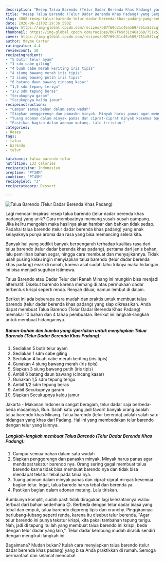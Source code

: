 ```yaml
---
description: "Resep Talua Barendo (Telur Dadar Berenda Khas Padang) yang Sempurna"
title: "Resep Talua Barendo (Telur Dadar Berenda Khas Padang) yang Sempurna"
slug: 4068-resep-talua-barendo-telur-dadar-berenda-khas-padang-yang-sempurna
date: 2020-06-21T02:29:36.593Z
image: https://img-global.cpcdn.com/recipes/b07f69d31c46a569/751x532cq70/talua-barendo-telur-dadar-berenda-khas-padang-foto-resep-utama.jpg
thumbnail: https://img-global.cpcdn.com/recipes/b07f69d31c46a569/751x532cq70/talua-barendo-telur-dadar-berenda-khas-padang-foto-resep-utama.jpg
cover: https://img-global.cpcdn.com/recipes/b07f69d31c46a569/751x532cq70/talua-barendo-telur-dadar-berenda-khas-padang-foto-resep-utama.jpg
author: Mayme Carter
ratingvalue: 4.4
reviewcount: 10
recipeingredient:
- "5 butir telur ayam"
- "1 sdm cabe giling"
- "4 buah cabe merah keriting iris tipis"
- "4 siung bawang merah iris tipis"
- "3 siung bawang putih iris tipis"
- "6 batang daun bawang cincang kasar"
- "1,5 sdm tepung terigu"
- "1/2 sdm tepung beras"
- "Secukupnya garam"
- "Secukupnya kaldu jamur"
recipeinstructions:
- "Campur semua bahan dalam satu wadah"
- "Siapkan penggorengn dan panaskn minyak. Minyak harus panas agar mendapat tekstur barendo nya. Orang sering gagal membuat talua barendo karna tidak bisa membuat barendo nya dan tidak bisa mendapat tekstur tebal pada talua nya."
- "Tuang adonan dalam minyak panas dan ciprat-ciprat minyak kesemua bagian telur. Ingat, talua baredo harus tebal dan berenda ya."
- "Pastikan bagian dalam adonan matang. Lalu tiriskan."
categories:
- Resep
tags:
- talua
- barendo
- telur

katakunci: talua barendo telur 
nutrition: 133 calories
recipecuisine: Indonesian
preptime: "PT38M"
cooktime: "PT45M"
recipeyield: "3"
recipecategory: Dessert

---
```



![Talua Barendo (Telur Dadar Berenda Khas Padang)](https://img-global.cpcdn.com/recipes/b07f69d31c46a569/751x532cq70/talua-barendo-telur-dadar-berenda-khas-padang-foto-resep-utama.jpg)

Lagi mencari inspirasi resep talua barendo (telur dadar berenda khas padang) yang unik? Cara membuatnya memang susah-susah gampang. Jika keliru mengolah maka hasilnya akan hambar dan bahkan tidak sedap. Padahal talua barendo (telur dadar berenda khas padang) yang enak selayaknya punya aroma dan rasa yang bisa memancing selera kita.

Banyak hal yang sedikit banyak berpengaruh terhadap kualitas rasa dari talua barendo (telur dadar berenda khas padang), pertama dari jenis bahan, lalu pemilihan bahan segar, hingga cara membuat dan menyajikannya. Tidak usah pusing kalau ingin menyiapkan talua barendo (telur dadar berenda khas padang) enak di rumah, karena asal sudah tahu triknya maka hidangan ini bisa menjadi suguhan istimewa.

Talua Barendo atau Dadar Telur dari Ranah Minang ini mungkin bisa menjadi alternatif. Disebut barendo karena memang di atas permukaan dadar terbentuk krispi seperti renda. Renyah diluar, namun lembut di dalam.


Berikut ini ada beberapa cara mudah dan praktis untuk membuat talua barendo (telur dadar berenda khas padang) yang siap dikreasikan. Anda dapat membuat Talua Barendo (Telur Dadar Berenda Khas Padang) memakai 10 bahan dan 4 tahap pembuatan. Berikut ini langkah-langkah untuk membuat hidangannya.

<!--inarticleads1-->

##### Bahan-bahan dan bumbu yang diperlukan untuk menyiapkan Talua Barendo (Telur Dadar Berenda Khas Padang):

1. Sediakan 5 butir telur ayam
1. Sediakan 1 sdm cabe giling
1. Sediakan 4 buah cabe merah keriting (iris tipis)
1. Gunakan 4 siung bawang merah (iris tipis)
1. Siapkan 3 siung bawang putih (iris tipis)
1. Ambil 6 batang daun bawang (cincang kasar)
1. Gunakan 1,5 sdm tepung terigu
1. Ambil 1/2 sdm tepung beras
1. Ambil Secukupnya garam
1. Siapkan Secukupnya kaldu jamur


Jakarta - Makanan Indonesia sangat beragam, telur dadar saja berbeda-beda macamnya, Bun. Salah satu yang jadi favorit banyak orang adalah talua barendo khas Minang. Talua barendo (telur berenda) adalah salah satu hidangan yang khas dari Padang. Hal ini yang membedakan telur barendo dengan telur yang lainnya. 

<!--inarticleads2-->

##### Langkah-langkah membuat Talua Barendo (Telur Dadar Berenda Khas Padang):

1. Campur semua bahan dalam satu wadah
1. Siapkan penggorengn dan panaskn minyak. Minyak harus panas agar mendapat tekstur barendo nya. Orang sering gagal membuat talua barendo karna tidak bisa membuat barendo nya dan tidak bisa mendapat tekstur tebal pada talua nya.
1. Tuang adonan dalam minyak panas dan ciprat-ciprat minyak kesemua bagian telur. Ingat, talua baredo harus tebal dan berenda ya.
1. Pastikan bagian dalam adonan matang. Lalu tiriskan.


Bumbunya komplit, sudah pasti tidak diragukan lagi kelezatannya walau terbuat dari bahan sederhana 😍. Berbeda dengan telur dadar biasa yang tebal dan empuk, talua barendo digoreng tipis dan crunchy. Pinggirannya berlubang-lubang seperti renda, karena itu disebut telur berenda. &#34;Agar telur barendo ini punya tekstur krispi, kita pakai tambahan tepung terigu. Nah, jadi di tepung itu lah yang membuat talua barendo ini krispi, beda dengan telur dadar yang lain,&#34;. Telur dadar kembung mudah diracik sendiri dengan mengikuti langkah ini. 

Bagaimana? Mudah bukan? Itulah cara menyiapkan talua barendo (telur dadar berenda khas padang) yang bisa Anda praktikkan di rumah. Semoga bermanfaat dan selamat mencoba!
